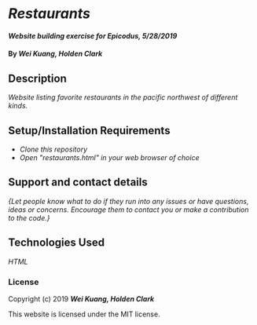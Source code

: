# _Restaurants_

#### _Website building exercise for Epicodus, 5/28/2019_

#### By _**Wei Kuang, Holden Clark**_

## Description

_Website listing favorite restaurants in the pacific northwest of different kinds._

## Setup/Installation Requirements

* _Clone this repository_
* _Open "restaurants.html" in your web browser of choice_


## Support and contact details

_{Let people know what to do if they run into any issues or have questions, ideas or concerns.  Encourage them to contact you or make a contribution to the code.}_

## Technologies Used

_HTML_

### License

Copyright (c) 2019 **_Wei Kuang, Holden Clark_**

This website is licensed under the MIT license.
